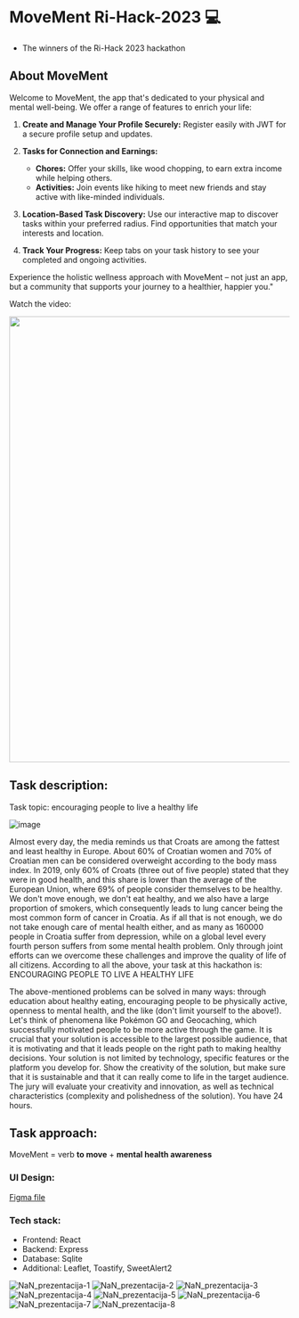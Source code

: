 # MoveMent Ri-Hack-2023 💻
+ The winners of the Ri-Hack 2023 hackathon

## About MoveMent

Welcome to MoveMent, the app that's dedicated to your physical and mental well-being. We offer a range of features to enrich your life:

1. **Create and Manage Your Profile Securely:** Register easily with JWT for a secure profile setup and updates.

2. **Tasks for Connection and Earnings:**
   - **Chores:** Offer your skills, like wood chopping, to earn extra income while helping others.
   - **Activities:** Join events like hiking to meet new friends and stay active with like-minded individuals.
     
3. **Location-Based Task Discovery:** Use our interactive map to discover tasks within your preferred radius. Find opportunities that match your interests and location.

4. **Track Your Progress:** Keep tabs on your task history to see your completed and ongoing activities.


Experience the holistic wellness approach with MoveMent – not just an app, but a community that supports your journey to a healthier, happier you."

<p>Watch the video:</p>

<a href="https://youtu.be/Pd5PKW4IKP8">
  <img src="https://github.com/CroAnna/MoveMent/assets/90924342/29cc5c81-9839-4070-b0e2-47fdcba02227" style="width:800px" />
</a>

</p>

## Task description: 

Task topic: encouraging people to live a healthy life

![image](https://github.com/CroAnna/MoveMent/assets/90924342/ee30f90d-0b90-4917-bcdc-68a69f68dfb0)

Almost every day, the media reminds us that Croats are among the fattest and least healthy in Europe. About 60% of Croatian women and 70% of Croatian men can be considered overweight according to the body mass index. In 2019, only 60% of Croats (three out of five people) stated that they were in good health, and this share is lower than the average of the European Union, where 69% of people consider themselves to be healthy. We don't move enough, we don't eat healthy, and we also have a large proportion of smokers, which consequently leads to lung cancer being the most common form of cancer in Croatia. As if all that is not enough, we do not take enough care of mental health either, and as many as 160000 people in Croatia suffer from depression, while on a global level every fourth person suffers from some mental health problem. Only through joint efforts can we overcome these challenges and improve the quality of life of all citizens. According to all the above, your task at this hackathon is:
ENCOURAGING PEOPLE TO LIVE A HEALTHY LIFE

The above-mentioned problems can be solved in many ways: through education about healthy eating, encouraging people to be physically active, openness to mental health, and the like (don't limit yourself to the above!). Let's think of phenomena like Pokémon GO and Geocaching, which successfully motivated people to be more active through the game. It is crucial that your solution is accessible to the largest possible audience, that it is motivating and that it leads people on the right path to making healthy decisions. Your solution is not limited by technology, specific features or the platform you develop for. Show the creativity of the solution, but make sure that it is sustainable and that it can really come to life in the target audience. The jury will evaluate your creativity and innovation, as well as technical characteristics (complexity and polishedness of the solution). You have 24 hours.


## Task approach:

MoveMent = verb **to move** + **mental health awareness**


### UI Design:
<a href="https://www.figma.com/file/6Tj3ULiJ4ITVhyKaRpEAkT/hackaton?type=design&node-id=0%3A1&mode=design&t=9BctyRlHcFzAOWTW-1">Figma file</a>

### Tech stack:
+ Frontend: React
+ Backend: Express
+ Database: Sqlite
+ Additional: Leaflet, Toastify, SweetAlert2


![NaN_prezentacija-1](https://github.com/CroAnna/MoveMent/assets/90924342/1cf3f52d-2dbe-4d71-8725-0ec63642ec39)
![NaN_prezentacija-2](https://github.com/CroAnna/MoveMent/assets/90924342/cad225a8-036d-4f7a-993e-a93b187c13d7)
![NaN_prezentacija-3](https://github.com/CroAnna/MoveMent/assets/90924342/921e34f3-c5e3-4e79-8819-64612dea5941)
![NaN_prezentacija-4](https://github.com/CroAnna/MoveMent/assets/90924342/ccba1091-ed2f-4d38-988a-32da68faab7a)
![NaN_prezentacija-5](https://github.com/CroAnna/MoveMent/assets/90924342/f1b50ea9-a0b8-4920-adfb-42027a8cce0e)
![NaN_prezentacija-6](https://github.com/CroAnna/MoveMent/assets/90924342/7b868b75-4b3c-457b-90bd-bda9faf282d9)
![NaN_prezentacija-7](https://github.com/CroAnna/MoveMent/assets/90924342/89a2bc27-3068-481a-b6b1-f5559f2ef47e)
![NaN_prezentacija-8](https://github.com/CroAnna/MoveMent/assets/90924342/1ddf8755-9aa3-4621-8da9-4b927d107780)
